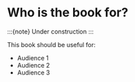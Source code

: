 Who is the book for?
=======================

:::{note}
Under construction
:::

This book should be useful for:
* Audience 1
* Audience 2
* Audience 3
